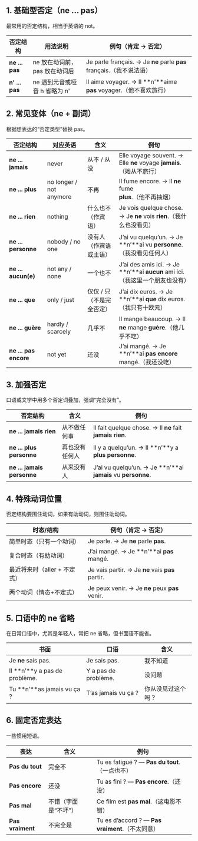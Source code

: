 ## 1. 基础型否定（ne ... pas）

最常用的否定结构，相当于英语的 not。

| 否定结构           | 用法说明                | 例句（肯定 → 否定）                                                   |
| -------------- | ------------------- | ------------------------------------------------------------- |
| **ne ... pas** | ne 放在动词前，pas 放在动词后  | Je parle français. → Je **ne** parle **pas** français.（我不说法语） |
| **n' ... pas** | ne 遇到元音或哑音 h 省略为 n' | Il aime voyager. → Il \*\*n'\*\*aime **pas** voyager.（他不喜欢旅行） |


## 2. 常见变体（ne + 副词）

根据想表达的“否定类型”替换 pas。

| 否定结构                  | 对应英语   | 含义             | 例句   |
| --------------- | ---------------- | -------------- | ---------------- |
| **ne ... jamais**     | never                   | 从不 / 从没        | Elle voyage souvent. → Elle **ne** voyage **jamais**.（她从不旅行）        |
| **ne ... plus**       | no longer / not anymore | 不再             | Il fume encore. → Il **ne** fume **plus**.（他不再抽烟）                   |
| **ne ... rien**       | nothing                 | 什么也不（作宾语）      | Je vois quelque chose. → Je **ne** vois **rien**.（我什么也没看见）          |
| **ne ... personne**   | nobody / no one         | 没有人（作宾语或主语）    | J’ai vu quelqu’un. → Je \*\*n’\*\*ai vu **personne**.（我没看见任何人）      |
| **ne ... aucun(e)**   | not any / none          | 一个也不           | J’ai des amis ici. → Je \*\*n’\*\*ai **aucun** ami ici.（我这里一个朋友也没有） |
| **ne ... que**        | only / just             | 仅仅 / 只（不是完全否定） | J’ai dix euros. → Je \*\*n’\*\*ai **que** dix euros.（我只有十欧元）        |
| **ne ... guère**      | hardly / scarcely       | 几乎不            | Il mange beaucoup. → Il **ne** mange **guère**.（他几乎不吃）              |
| **ne ... pas encore** | not yet                 | 还没             | J’ai mangé. → Je \*\*n’\*\*ai **pas encore** mangé.（我还没吃）           |


## 3. 加强否定

口语或文学中用多个否定词叠加，强调“完全没有”。

| 否定结构                       | 含义      | 例句                                                               |
| -------------------------- | ------- | ---------------------------------------------------------------- |
| **ne ... jamais rien**     | 从不做任何事  | Il fait quelque chose. → Il **ne** fait **jamais rien**.         |
| **ne ... plus personne**   | 再也没有任何人 | Il y a quelqu’un. → Il \*\*n’\*\*y a **plus personne**.          |
| **ne ... jamais personne** | 从来没有人   | J’ai vu quelqu’un. → Je \*\*n’\*\*ai **jamais** vu **personne**. |


## 4. 特殊动词位置

否定结构要围住动词，如果有助动词，则围住助动词。

| 时态/结构              | 例句（肯定 → 否定）                                      |
| ------------------ | ------------------------------------------------ |
| 简单时态（只有一个动词）       | Je parle. → Je **ne** parle **pas**.             |
| 复合时态（有助动词）         | J’ai mangé. → Je \*\*n’\*\*ai **pas** mangé.     |
| 最近将来时（aller + 不定式） | Je vais partir. → Je **ne** vais **pas** partir. |
| 两个动词（情态+不定式）       | Je peux venir. → Je **ne** peux **pas** venir.   |


## 5. 口语中的 ne 省略

在日常口语中，尤其是年轻人，常把 ne 省略，但书面语不能省。

| 书面                                | 口语                   | 含义        |
| --------------------------------- | -------------------- | --------- |
| Je **ne** sais pas.               | Je sais pas.         | 我不知道      |
| Il \*\*n’\*\*y a pas de problème. | Y a pas de problème. | 没问题       |
| Tu \*\*n’\*\*as jamais vu ça ?    | T’as jamais vu ça ?  | 你从没见过这个吗？ |


## 6. 固定否定表达

一些惯用短语。

| 表达               | 含义          | 例句                                         |
| ---------------- | ----------- | ------------------------------------------ |
| **Pas du tout**  | 完全不         | Tu es fatigué ? — **Pas du tout**.（一点也不）   |
| **Pas encore**   | 还没          | Tu as fini ? — **Pas encore**.（还没）         |
| **Pas mal**      | 不错（字面是“不坏”） | Ce film est **pas mal**.（这电影不错）            |
| **Pas vraiment** | 不完全是        | Tu es d’accord ? — **Pas vraiment**.（不太同意） |
